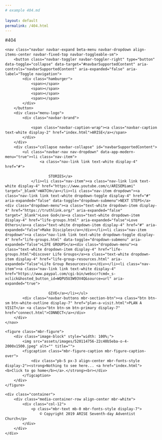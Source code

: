 ```yaml
---
# example 404.md

layout: default
permalink: /404.html
---
```


#404

<!DOCTYPE html>
<html  >
<head>
  
  <meta charset="UTF-8">
  <meta http-equiv="X-UA-Compatible" content="IE=edge">
  
  <meta name="viewport" content="width=device-width, initial-scale=1, minimum-scale=1">
  <link rel="shortcut icon" href="assets/images/favicon-128x128.png" type="image/x-icon">
  <meta name="description" content="">
  
  <title>Page Not Found</title>
  <link rel="stylesheet" href="assets/tether/tether.min.css">
  <link rel="stylesheet" href="assets/bootstrap/css/bootstrap.min.css">
  <link rel="stylesheet" href="assets/bootstrap/css/bootstrap-grid.min.css">
  <link rel="stylesheet" href="assets/bootstrap/css/bootstrap-reboot.min.css">
  <link rel="stylesheet" href="assets/dropdown/css/style.css">
  <link rel="stylesheet" href="assets/animatecss/animate.min.css">
  <link rel="stylesheet" href="assets/theme/css/style.css">
  <link rel="stylesheet" href="assets/mobirise/css/mbr-additional.css" type="text/css">
  
  
  <script language=JavaScript>
<!--

//Disable right mouse click Script
//By Maximus (maximus@nsimail.com) w/ mods by DynamicDrive
//For full source code, visit http://www.dynamicdrive.com

var message="Function Disabled! Like to code web applications? Join our media and production team. We could use your help.";

///////////////////////////////////
function clickIE4(){
if (event.button==2){
alert(message);
return false;
}
}

function clickNS4(e){
if (document.layers||document.getElementById&&!document.all){
if (e.which==2||e.which==3){
alert(message);
return false;
}
}
}

if (document.layers){
document.captureEvents(Event.MOUSEDOWN);
document.onmousedown=clickNS4;
}
else if (document.all&&!document.getElementById){
document.onmousedown=clickIE4;
}

document.oncontextmenu=new Function("alert(message);return false")

// --> 
</script>
<meta name="theme-color" content="#000000">
<link rel="manifest" href="manifest.json">
<script src="sw-connect.js"></script></head>
<body>

<!-- Google Analytics -->
<!-- Global site tag (gtag.js) - Google Analytics -->
<script async src="https://www.googletagmanager.com/gtag/js?id=UA-144165765-1"></script>
<script>
  window.dataLayer = window.dataLayer || [];
  function gtag(){dataLayer.push(arguments);}
  gtag('js', new Date());

  gtag('config', 'UA-144165765-1');
</script>
<!-- /Google Analytics -->


  <section class="menu cid-rvFwEtuDnw" once="menu" id="menu1-p">

    

    <nav class="navbar navbar-expand beta-menu navbar-dropdown align-items-center navbar-fixed-top navbar-toggleable-sm">
        <button class="navbar-toggler navbar-toggler-right" type="button" data-toggle="collapse" data-target="#navbarSupportedContent" aria-controls="navbarSupportedContent" aria-expanded="false" aria-label="Toggle navigation">
            <div class="hamburger">
                <span></span>
                <span></span>
                <span></span>
                <span></span>
            </div>
        </button>
        <div class="menu-logo">
            <div class="navbar-brand">
                
                <span class="navbar-caption-wrap"><a class="navbar-caption text-white display-2" href="index.html">ARISE</a></span>
            </div>
        </div>
        <div class="collapse navbar-collapse" id="navbarSupportedContent">
            <ul class="navbar-nav nav-dropdown" data-app-modern-menu="true"><li class="nav-item">
                    <a class="nav-link link text-white display-4" href="#">
                        
                        STORIES</a>
                </li><li class="nav-item"><a class="nav-link link text-white display-4" href="https://www.youtube.com/c/ARISEMiami" target="_blank">WATCH</a></li><li class="nav-item dropdown"><a class="nav-link link text-white dropdown-toggle display-4" href="#" aria-expanded="false" data-toggle="dropdown-submenu">NEXT STEPS</a><div class="dropdown-menu"><a class="text-white dropdown-item display-4" href="https://truthlink.org/" aria-expanded="false" target="_blank">Love God</a><a class="text-white dropdown-item display-4" href="life-groups.html" aria-expanded="false">Love Others</a><a class="text-white dropdown-item display-4" href="#" aria-expanded="false">Make Disciples</a></div></li><li class="nav-item dropdown"><a class="nav-link link text-white dropdown-toggle display-4" href="life-groups.html" data-toggle="dropdown-submenu" aria-expanded="false">LIFE GROUPS</a><div class="dropdown-menu"><a class="text-white dropdown-item display-4" href="life-groups.html">Discover Life Groups</a><a class="text-white dropdown-item display-4" href="life-group-resources.html" aria-expanded="false">Life Group Resources</a></div></li><li class="nav-item"><a class="nav-link link text-white display-4" href="https://www.paypal.com/cgi-bin/webscr?cmd=_s-xclick&hosted_button_id=WQPU5U3W93V4Q&source=url" aria-expanded="true">
                        
                        GIVE</a></li></ul>
            <div class="navbar-buttons mbr-section-btn"><a class="btn btn-sm btn-white-outline display-7" href="plan-a-visit.html">PLAN A VISIT</a> <a class="btn btn-sm btn-primary display-7" href="connect.html">CONNECT</a></div>
        </div>
    </nav>
</section>

<section class="cid-rvFC3H5QqR" id="image2-y">

    

    <figure class="mbr-figure">
        <div class="image-block" style="width: 100%;">
            <img src="assets/images/520114756-22c40b5eba-o-4-2000x1500.jpeg" alt="" title="">
            <figcaption class="mbr-figure-caption mbr-figure-caption-over">
                <div class="pb-5 px-3 align-center mbr-fonts-style display-2"><strong>Nothing to see here... <a href="index.html"><b>Click to go home</b></a>.</strong><br></div>
            </figcaption>
        </div>
    </figure>
</section>

<section once="footers" class="cid-rvFCod2TSc" id="footer6-z">

    

    

    <div class="container">
        <div class="media-container-row align-center mbr-white">
            <div class="col-12">
                <p class="mbr-text mb-0 mbr-fonts-style display-7">
                    © Copyright 2019 ARISE Seventh-day Adventist Church</p>
            </div>
        </div>
    </div>
</section>


  <script src="assets/web/assets/jquery/jquery.min.js"></script>
  <script src="assets/popper/popper.min.js"></script>
  <script src="assets/tether/tether.min.js"></script>
  <script src="assets/bootstrap/js/bootstrap.min.js"></script>
  <script src="assets/smoothscroll/smooth-scroll.js"></script>
  <script src="assets/dropdown/js/nav-dropdown.js"></script>
  <script src="assets/dropdown/js/navbar-dropdown.js"></script>
  <script src="assets/touchswipe/jquery.touch-swipe.min.js"></script>
  <script src="assets/viewportchecker/jquery.viewportchecker.js"></script>
  <script src="assets/theme/js/script.js"></script>
  
  
 <div id="scrollToTop" class="scrollToTop mbr-arrow-up"><a style="text-align: center;"><i class="mbr-arrow-up-icon mbr-arrow-up-icon-cm cm-icon cm-icon-smallarrow-up"></i></a></div>
    <input name="animation" type="hidden">
  </body>
</html>

